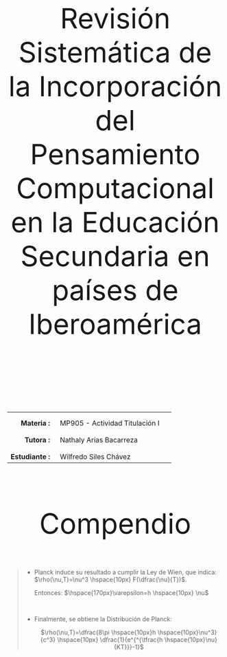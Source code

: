 <body>

<p style="padding-top:50px"></p>
<p align=center style="font-size:65px;">Revisión Sistemática de la Incorporación del Pensamiento Computacional en la Educación Secundaria en países de Iberoamérica<p>
<p align=center style="font-size:45px;"><br></p>
<table width=100%>
  <tr>
    <td width=30% style="text-align:right;vertical-align:top;padding-top:15px;padding-right:15px"><strong>Materia :</strong></td>
    <td width=77% style="vertical-align:top;padding-top:15px">MP905 - Actividad Titulación I</td>
  </tr>
  <tr>
    <td width=30% style="text-align:right;vertical-align:top;padding-top:15px;padding-right:15px"><strong>Tutora :</strong></td>
    <td width=77% style="vertical-align:top;padding-top:15px">Nathaly Arias Bacarreza</td>
  </tr>
  <tr>
    <td width=30% style="text-align:right;vertical-align:top;padding-top:15px;padding-right:15px"><strong>Estudiante :</strong></td>
    <td width=77% style="vertical-align:top;padding-top:15px">Wilfredo Siles Chávez</td>
  </tr>
</table>
<p style="padding-top:20px"></p>
<p align=center style="font-size:65px;">Compendio</p>
<blockquote>
<ul>
<li style="list-style-type:disc;padding-top:0px">Planck induce su resultado a <strong1>cumplir la Ley de Wien</strong1>, que indica: $\rho(\nu,T)=\nu^3 \hspace{10px} F(\dfrac{\nu}{T})$.</li>
<p>Entonces: $\hspace{170px}\varepsilon=h \hspace{10px} \nu$</p>
<li style="list-style-type:disc;padding-top:30px">Finalmente, se obtiene la <strong1>Distribución de Planck</strong1>:</li>
<p align=center>$\rho(\nu,T)=\dfrac{8\pi \hspace{10px}h \hspace{10px}\nu^3}{c^3} \hspace{10px} \dfrac{1}{e^{^{\tfrac{h \hspace{10px}\nu}{KT}}}-1}$</p>
</ul>
</blockquote>

</body>
